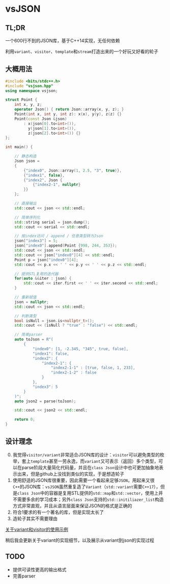 # vsJSON

## TL;DR

一个600行不到的JSON库，基于C++14实现，无任何依赖

利用`variant`、`visitor`、`template`和`stream`打造出来的一个好玩又好看的轮子

## 大概用法

```C++
#include <bits/stdc++.h>
#include "vsjson.hpp"
using namespace vsjson;

struct Point {
    int x, y, z;
    operator Json() { return Json::array(x, y, z); }
    Point(int x, int y, int z): x(x), y(y), z(z) {}
    Point(const Json &json)
        : x(json[0].to<int>()),
          y(json[1].to<int>()),
          z(json[2].to<int>()) {}
};

int main() {

    // 静态构造
    Json json =
    {
        {"index0", Json::array(1, 2.5, "3", true)},
        {"index1", false},
        {"index2", Json {
            {"index2-1", nullptr}
        }}
    };

    // 直接输出
    std::cout << json << std::endl;

    // 简单序列化
    std::string serial = json.dump();
    std::cout << serial << std::endl;

    // 按index访问 / append / 任意类型转为Json
    json["index3"] = 5;
    json["index0"].append(Point {998, 244, 353});
    std::cout << json << std::endl;
    std::cout << json["index0"][4] << std::endl;
    Point p = json["index0"][4];
    std::cout << p.x << ' ' << p.y << ' ' << p.z << std::endl;

    // 提供STL复用的迭代器
    for(auto &&iter : json) {
        std::cout << iter.first << ' ' << iter.second << std::endl;
    }

    // 重新赋值
    json = nullptr;
    std::cout << json << std::endl;

    // 判断类型
    bool isNull = json.is<nullptr_t>();
    std::cout << (isNull ? "true" : "false") << std::endl;

    // 简单parser
    auto toJson = R"(
        {
            "index0": [1, -2.345, "345", true, false],
            "index1": false,
            "index2": {
                "index2-1": {
                    "index2-1-1" : [true, false, 1, 233],
                    "index2-1-2" : false
                }
            },
            "index3": 5
        }
    )";
    auto json2 = parse(toJson);

    std::cout << json2 << std::endl;

    return 0;
}
```
## 设计理念

0. 我觉得`visitor/variant`非常适合JSON库的设计：`visitor`可以避免类型的枚举，套上`template`甚至一劳永逸，而`variant`又可表示（返回）多个类型，可以在parse阶段大量简化代码量，并且在`class Json`设计中也可更加抽象地表示出来，但是github上没找到类似的实现，于是想造轮子
1. 使用舒适的JSON库很重要，因此需要一个看起来足够`JSON`，用起来又很`C++`的JSON库：`vsJSON`虽然重复造了`Variant`（`std::variant`需要`C++17`），但是`class Json`中的容器是复用STL提供的`std::map`和`std::vector`，使用上并不需要多余的学习成本；另外`class Json`支持的`std::initiliazer_list`构造方式非常直观，并且从语言层面来保证JSON的格式是正确的
2. 符合1要求的有一个著名的库，但是实现太长了
3. 造轮子其实不需要理由

[关于variant和visitor的使用示例](https://zhuanlan.zhihu.com/p/57530780)

稍后我会更新关于variant的实现细节，以及展示从variant到json的实现过程

## TODO

- 提供可读性更高的输出格式
- 完善parser